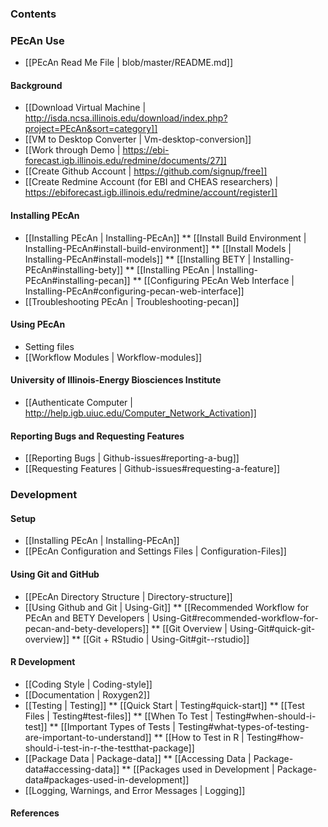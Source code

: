 ### Contents

### PEcAn Use
* [[PEcAn Read Me File | blob/master/README.md]]

#### Background
* [[Download Virtual Machine | http://isda.ncsa.illinois.edu/download/index.php?project=PEcAn&sort=category]]
* [[VM to Desktop Converter | Vm-desktop-conversion]]
* [[Work through Demo | https://ebi-forecast.igb.illinois.edu/redmine/documents/27]]
* [[Create Github Account | https://github.com/signup/free]]
* [[Create Redmine Account (for EBI and CHEAS researchers) | https://ebiforecast.igb.illinois.edu/redmine/account/register]]

#### Installing PEcAn
* [[Installing PEcAn | Installing-PEcAn]]
** [[Install Build Environment | Installing-PEcAn#install-build-environment]]
** [[Install Models | Installing-PEcAn#install-models]]
** [[Installing BETY | Installing-PEcAn#installing-bety]]
** [[Installing PEcAn | Installing-PEcAn#installing-pecan]]
** [[Configuring PEcAn Web Interface | Installing-PEcAn#configuring-pecan-web-interface]]
* [[Troubleshooting PEcAn | Troubleshooting-pecan]]

#### Using PEcAn 
* Setting files
* [[Workflow Modules | Workflow-modules]]

#### University of Illinois-Energy Biosciences Institute 
* [[Authenticate Computer | http://help.igb.uiuc.edu/Computer_Network_Activation]]

#### Reporting Bugs and Requesting Features
* [[Reporting Bugs | Github-issues#reporting-a-bug]]
* [[Requesting Features | Github-issues#requesting-a-feature]]

### Development

#### Setup
* [[Installing PEcAn | Installing-PEcAn]]
* [[PEcAn Configuration and Settings Files | Configuration-Files]]

#### Using Git and GitHub
* [[PEcAn Directory Structure | Directory-structure]]
* [[Using Github and Git | Using-Git]]
** [[Recommended Workflow for PEcAn and BETY Developers | Using-Git#recommended-workflow-for-pecan-and-bety-developers]]
** [[Git Overview | Using-Git#quick-git-overview]]
** [[Git + RStudio | Using-Git#git--rstudio]]
#### R Development
* [[Coding Style | Coding-style]]
* [[Documentation | Roxygen2]]
* [[Testing | Testing]]
** [[Quick Start | Testing#quick-start]]
** [[Test Files | Testing#test-files]]
** [[When To Test | Testing#when-should-i-test]]
** [[Important Types of Tests | Testing#what-types-of-testing-are-important-to-understand]]
** [[How to Test in R | Testing#how-should-i-test-in-r-the-testthat-package]]
* [[Package Data | Package-data]]
** [[Accessing Data | Package-data#accessing-data]]
** [[Packages used in Development | Package-data#packages-used-in-development]]
* [[Logging, Warnings, and Error Messages | Logging]]

#### References
